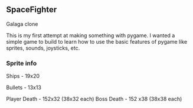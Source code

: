 ## SpaceFighter

Galaga clone

This is my first attempt at making something with pygame. I wanted a simple game to build to learn how to use the basic features of pygame like sprites, sounds, joysticks, etc.





### Sprite info

Ships - 19x20

Bullets - 13x13

Player Death - 152x32 (38x32 each)
Boss Death - 152 x38 (38x38 each)
